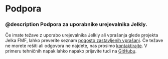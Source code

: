 # Podpora

### @description Podpora za uporabnike urejevalnika Jelkly.

Če imate težave z uporabo urejevalnika Jelkly ali vprašanja glede projekta Jelka FMF,
lahko preverite seznam [pogosto zastavljenih vprašanj](/faq). Če težave ne morete rešiti
ali odgovora ne najdete, nas prosimo [kontaktirajte](/contact). V primeru tehničnih napak
lahko napako prijavite tudi na [GitHubu](https://github.com/Jelka-FMF).

